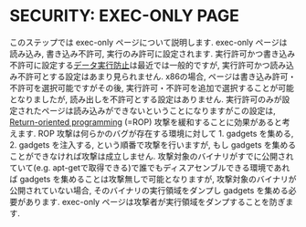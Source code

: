 # SECURITY: EXEC-ONLY PAGE
このステップでは exec-only ページについて説明します. exec-only ページは 読み込み, 書き込み不許可, 実行のみ許可に設定されます. 実行許可かつ書き込み不許可に設定する[データ実行防止](https://ja.wikipedia.org/wiki/データ実行防止)は最近では一般的ですが, 実行許可かつ読み込み不許可とする設定はあまり見られません. x86の場合, ページは書き込み許可・不許可を選択可能ですがその後, 実行許可・不許可を追加で選択することが可能となりましたが, 読み出しを不許可とする設定はありません.
実行許可のみが設定されたページは読み込みができないということになりますがこの設定は, [Return-oriented programming](https://en.wikipedia.org/wiki/Return-oriented_programming) (=ROP) 攻撃を緩和することに効果があると考えます.
ROP 攻撃は何らかのバグが存在する環境に対して 1. gadgets を集める, 2. gadgets を注入する, という順番で攻撃を行いますが, もし gadgets を集めることができなければ攻撃は成立しません. 攻撃対象のバイナリがすでに公開されていて(e.g. apt-getで取得できる)で誰でもディスアセンブルできる環境であれば gadgets を集めることは攻撃無しで可能となりますが, 攻撃対象のバイナリが公開されていない場合, そのバイナリの実行領域をダンプし gadgets を集める必要があります. exec-only ページは攻撃者が実行領域をダンプすることを防ぎます.

